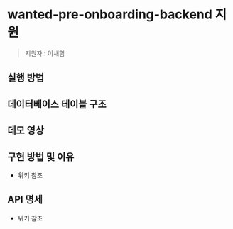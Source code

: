 # wanted-pre-onboarding-backend 지원
> 지원자 : 이새힘

## 실행 방법

## 데이터베이스 테이블 구조

## 데모 영상

## 구현 방법 및 이유
- 위키 참조

## API 명세
- 위키 참조
